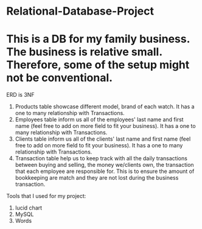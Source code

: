 # Relational-Database-Project
# This is a DB for my family business. The business is relative small. Therefore, some of the setup might not be conventional.
ERD is 3NF
1. Products table showcase different model, brand of each watch. It has a one to many relationship with Transactions. 
2.  Employees table inform us all of the employees' last name and first name (feel free to add on more field to fit your business). It has a one to many relationship with Transactions.
3. Clients table inform us all of the clients' last name and first name (feel free to add on more field to fit your business). It has a one to many relationship with Transactions.
4. Transaction table help us to keep track with all the daily transactions between buying and selling, the money we/clients own, the transaction that each employee are responsible for. This is to ensure the amount of bookkeeping are match and they are not lost during the business transaction. 

Tools that I used for my project:
1. lucid chart 
2. MySQL 
3. Words